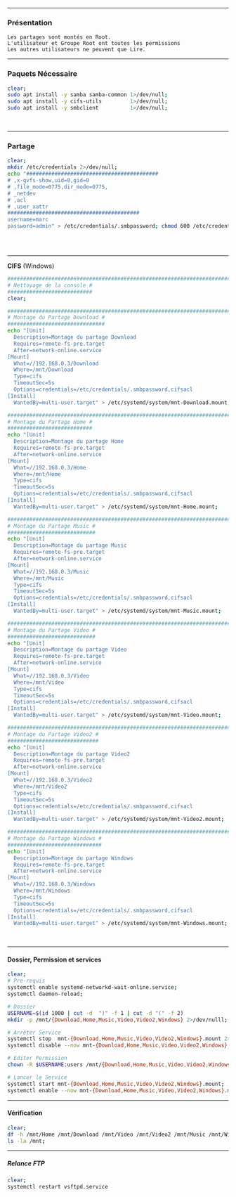 ----------------------------------------------------------------------------------------------------------------------------------
### Présentation
```
Les partages sont montés en Root.
L'utilisateur et Groupe Root ont toutes les permissions
Les autres utilisateurs ne peuvent que Lire.
```

----------------------------------------------------------------------------------------------------------------------------------
### Paquets Nécessaire
```bash
clear;
sudo apt install -y samba samba-common 1>/dev/null;
sudo apt install -y cifs-utils         1>/dev/null;
sudo apt install -y smbclient          1>/dev/null;
```
<br />

----------------------------------------------------------------------------------------------------------------------------------
### Partage
```bash
clear;
mkdir /etc/credentials 2>/dev/null;
echo "##########################################
# ,x-gvfs-show,uid=0,gid=0
# ,file_mode=0775,dir_mode=0775,
# _netdev
# ,acl
# ,user_xattr
##########################################
username=marc
password=admin" > /etc/credentials/.smbpassword; chmod 600 /etc/credentials/.smbpassword;
```

```bash

```

<br />

----------------------------------------------------------------------------------------------------------------------------------
**CIFS** (Windows)
```bash
#####################################################################################################
# Nettoyage de la console #
###########################
clear;

#####################################################################################################
# Montage du Partage Download #
###############################
echo "[Unit]
  Description=Montage du partage Download
  Requires=remote-fs-pre.target
  After=network-online.service
[Mount]
  What=//192.168.0.3/Download
  Where=/mnt/Download
  Type=cifs
  TimeoutSec=5s
  Options=credentials=/etc/credentials/.smbpassword,cifsacl
[Install]
  WantedBy=multi-user.target" > /etc/systemd/system/mnt-Download.mount;

#####################################################################################################
# Montage du Partage Home #
###########################
echo "[Unit]
  Description=Montage du partage Home
  Requires=remote-fs-pre.target
  After=network-online.service
[Mount]
  What=//192.168.0.3/Home
  Where=/mnt/Home
  Type=cifs
  TimeoutSec=5s
  Options=credentials=/etc/credentials/.smbpassword,cifsacl
[Install]
  WantedBy=multi-user.target" > /etc/systemd/system/mnt-Home.mount;

#####################################################################################################
# Montage du Partage Music #
############################
echo "[Unit]
  Description=Montage du partage Music
  Requires=remote-fs-pre.target
  After=network-online.service
[Mount]
  What=//192.168.0.3/Music
  Where=/mnt/Music
  Type=cifs
  TimeoutSec=5s
  Options=credentials=/etc/credentials/.smbpassword,cifsacl
[Install]
  WantedBy=multi-user.target" > /etc/systemd/system/mnt-Music.mount;

#####################################################################################################
# Montage du Partage Video #
############################
echo "[Unit]
  Description=Montage du partage Video
  Requires=remote-fs-pre.target
  After=network-online.service
[Mount]
  What=//192.168.0.3/Video
  Where=/mnt/Video
  Type=cifs
  TimeoutSec=5s
  Options=credentials=/etc/credentials/.smbpassword,cifsacl
[Install]
  WantedBy=multi-user.target" > /etc/systemd/system/mnt-Video.mount;

#####################################################################################################
# Montage du Partage Video2 #
#############################
echo "[Unit]
  Description=Montage du partage Video2
  Requires=remote-fs-pre.target
  After=network-online.service
[Mount]
  What=//192.168.0.3/Video2
  Where=/mnt/Video2
  Type=cifs
  TimeoutSec=5s
  Options=credentials=/etc/credentials/.smbpassword,cifsacl
[Install]
  WantedBy=multi-user.target" > /etc/systemd/system/mnt-Video2.mount;

#####################################################################################################
# Montage du Partage Windows #
##############################
echo "[Unit]
  Description=Montage du partage Windows
  Requires=remote-fs-pre.target
  After=network-online.service
[Mount]
  What=//192.168.0.3/Windows
  Where=/mnt/Windows
  Type=cifs
  TimeoutSec=5s
  Options=credentials=/etc/credentials/.smbpassword,cifsacl
[Install]
  WantedBy=multi-user.target" > /etc/systemd/system/mnt-Windows.mount;
```
<br />

----------------------------------------------------------------------------------------------------------------------------------
#### Dossier, Permission et services
```bash
clear;
# Pre-requis
systemctl enable systemd-networkd-wait-online.service;
systemctl daemon-reload;

# Dossier
USERNAME=$(id 1000 | cut -d  ")" -f 1 | cut -d "(" -f 2)
mkdir -p /mnt/{Download,Home,Music,Video,Video2,Windows} 2>/dev/nulll;

# Arrêter Service
systemctl stop  mnt-{Download,Home,Music,Video,Video2,Windows}.mount 2>/dev/null;
systemctl disable --now mnt-{Download,Home,Music,Video,Video2,Windows}.mount 2>/dev/null;

# Editer Permission
chown -R $USERNAME:users /mnt/{Download,Home,Music,Video,Video2,Windows};

# Lancer le Service
systemctl start mnt-{Download,Home,Music,Video,Video2,Windows}.mount;
systemctl enable --now mnt-{Download,Home,Music,Video,Video2,Windows}.mount 2>/dev/null;
```

----------------------------------------------------------------------------------------------------------------------------------
#### Vérification
```bash
clear;
df -h /mnt/Home /mnt/Download /mnt/Video /mnt/Video2 /mnt/Music /mnt/Windows;
ls -la /mnt;
```

----------------------------------------------------------------------------------------------------------------------------------
##### Relance FTP
```bash
clear;
systemctl restart vsftpd.service
```
